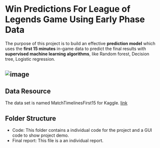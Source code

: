 # Win Predictions For League of Legends Game Using Early Phase Data 

The purpose of this project is to build an effective **prediction model** which uses the **first 15 minutes** in-game data to predict the final results with **supervised machine learning algorithms**, like Random forest, Decision tree, Logistic regression.

![image](https://www.dexerto.com/wp-content/uploads/2021/09/24/league-of-legends-worlds-2021-night-and-dawn-event-missions-rewards-skins-leaks-1248x702.jpg.webp)
---


##  Data Resource
The data set is named MatchTimelinesFirst15 for Kaggle. [link](https://www.kaggle.com/benfattori/league-of-legends-diamond-games-first-15-minutes)



## Folder Structure 
- Code: This folder contains a individual code for the project and a GUI code to show project demo. 
- Final report: This file is a an individual report.  
